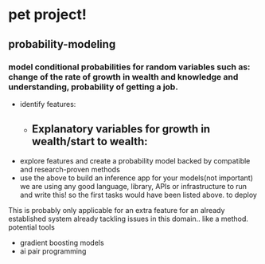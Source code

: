 # pet project!
## probability-modeling
### model conditional probabilities for random variables such as: change of the rate of growth in wealth and knowledge and understanding, probability of getting a job.
- identify features:
  - Explanatory variables for growth in wealth/start to wealth:
    - 
- explore features and create a probability model backed by compatible and research-proven methods
- use the above to build an inference app for your models(not important)
we are using any good language, library, APIs or infrastructure to run and write this!
so the first tasks would have been listed above. 
to deploy 


This is probably only applicable for an extra feature for an already established system already tackling issues in this domain.. like a method.
potential tools
- gradient boosting models
- ai pair programming
  
